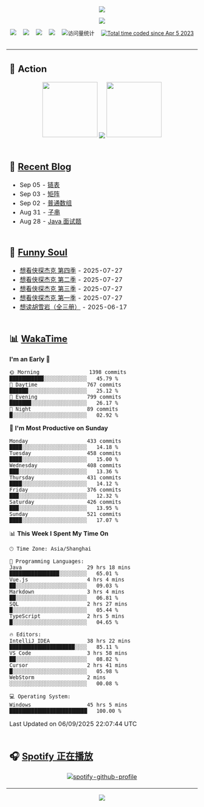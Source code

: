 <div align="center">

<img src="https://capsule-render.vercel.app/api?type=waving&color=timeGradient&height=300&&section=header&text=HI%20THERE!&fontSize=90&fontAlign=50&fontAlignY=30&desc=I%E2%80%99m%20@LI%20SIR%20%F0%9F%91%8B&descAlign=50&descSize=30&descAlignY=60&animation=twinkling" />

<div align="center">

  <!-- knock code pictures 敲代码的图片 -->
  <img order-radius="100px" src="https://img.lisir.me/image/my/001.gif"><br>

  <!-- profile logo 个人资料徽标 -->
  <div align="center">
    <a href="https://lisir.me/" title="点击跳转"><img src="https://img.shields.io/badge/Blog-%E4%B8%AA%E4%BA%BA%E5%8D%9A%E5%AE%A2-red"></a>&emsp;
    <a href="https://photo.lisir.me/" title="点击跳转"><img src="https://img.shields.io/badge/Photo-%E6%97%B6%E5%85%89%E7%9B%B8%E5%86%8C-blue"></a>&emsp;
    <a href="https://cloud.lisir.me/" title="点击跳转"><img src="https://img.shields.io/badge/Cloud%20Disk-%E6%88%91%E7%9A%84%E4%BA%91%E7%9B%98-green"></a>&emsp;
    <a href="https://nz.lisir.me/" title="点击跳转"><img src="https://img.shields.io/badge/%E5%93%AA%E5%90%92-%E7%9B%91%E6%8E%A7%E9%9D%A2%E6%9D%BF-blueviolet"></a>&emsp;
    <!-- visitor -->
    <img src="https://komarev.com/ghpvc/?username=wkwbk&label=Views&color=orange&style=flat" alt="访问量统计" />&emsp;
    <a href="https://wakatime.com/@2237354f-824a-4472-ae76-c1eca96c8908"><img src="https://wakatime.com/badge/user/2237354f-824a-4472-ae76-c1eca96c8908.svg" alt="Total time coded since Apr 5 2023" /></a>
  </div>

</div>

<br>

<div align="center">

<table>

<tr><td>

## 🚀 Action

<!-- github-readme-streak-stats 连续提交代码天数记录 -->
<div align="center">
  <img width="145" src="https://img.lisir.me/image/my/002.png">
  <img align="center" src="https://github-readme-stats.vercel.app/api?username=wkwbk&show_icons=true&theme=transparent">
  <img width="145" src="https://img.lisir.me/image/my/001.png">
</div>

<br>

</td></tr>

<tr><td>

<!-- 近期博客 -->
## 📃 [Recent Blog](https://lisir.me/)

<!-- feed start -->
- Sep 05 - [链表](https://lisir.me/Notes/Job/算法题解/06.链表)
- Sep 03 - [矩阵](https://lisir.me/Notes/Job/算法题解/05.矩阵)
- Sep 02 - [普通数组](https://lisir.me/Notes/Job/算法题解/04.普通数组)
- Aug 31 - [子串](https://lisir.me/Notes/Job/算法题解/03.子串)
- Aug 28 - [Java 面试题](https://lisir.me/Notes/Job/面试题解/05.Java-面试题)
<!-- feed end -->

</td></tr>

<tr><td>

<!-- 豆瓣 -->
## 🤾 [Funny Soul](https://movie.douban.com/people/li778057151)

<!-- START_SECTION:douban -->
* <a href='https://movie.douban.com/subject/37067733/' target='_blank'>想看侠探杰克 第四季</a> - 2025-07-27
* <a href='https://movie.douban.com/subject/35763119/' target='_blank'>想看侠探杰克 第二季</a> - 2025-07-27
* <a href='https://movie.douban.com/subject/36670568/' target='_blank'>想看侠探杰克 第三季</a> - 2025-07-27
* <a href='https://movie.douban.com/subject/30378897/' target='_blank'>想看侠探杰克 第一季</a> - 2025-07-27
* <a href='https://book.douban.com/subject/1752349/' target='_blank'>想读胡雪岩（全三册）</a> - 2025-06-17
<!-- END_SECTION:douban -->

</td></tr>

<tr><td>

<!-- wakatime 统计 -->
## 📊 [WakaTime](https://wakatime.com/@wkwbk)

<!--START_SECTION:waka-->
**I'm an Early 🐤** 

```text
🌞 Morning                1398 commits        ███████████░░░░░░░░░░░░░░   45.79 % 
🌆 Daytime                767 commits         ██████░░░░░░░░░░░░░░░░░░░   25.12 % 
🌃 Evening                799 commits         ███████░░░░░░░░░░░░░░░░░░   26.17 % 
🌙 Night                  89 commits          █░░░░░░░░░░░░░░░░░░░░░░░░   02.92 % 
```
📅 **I'm Most Productive on Sunday** 

```text
Monday                   433 commits         ████░░░░░░░░░░░░░░░░░░░░░   14.18 % 
Tuesday                  458 commits         ████░░░░░░░░░░░░░░░░░░░░░   15.00 % 
Wednesday                408 commits         ███░░░░░░░░░░░░░░░░░░░░░░   13.36 % 
Thursday                 431 commits         ████░░░░░░░░░░░░░░░░░░░░░   14.12 % 
Friday                   376 commits         ███░░░░░░░░░░░░░░░░░░░░░░   12.32 % 
Saturday                 426 commits         ███░░░░░░░░░░░░░░░░░░░░░░   13.95 % 
Sunday                   521 commits         ████░░░░░░░░░░░░░░░░░░░░░   17.07 % 
```


📊 **This Week I Spent My Time On** 

```text
🕑︎ Time Zone: Asia/Shanghai

💬 Programming Languages: 
Java                     29 hrs 18 mins      ████████████████░░░░░░░░░   65.01 % 
Vue.js                   4 hrs 4 mins        ██░░░░░░░░░░░░░░░░░░░░░░░   09.03 % 
Markdown                 3 hrs 4 mins        ██░░░░░░░░░░░░░░░░░░░░░░░   06.81 % 
SQL                      2 hrs 27 mins       █░░░░░░░░░░░░░░░░░░░░░░░░   05.44 % 
TypeScript               2 hrs 5 mins        █░░░░░░░░░░░░░░░░░░░░░░░░   04.65 % 

🔥 Editors: 
IntelliJ IDEA            38 hrs 22 mins      █████████████████████░░░░   85.11 % 
VS Code                  3 hrs 58 mins       ██░░░░░░░░░░░░░░░░░░░░░░░   08.82 % 
Cursor                   2 hrs 41 mins       █░░░░░░░░░░░░░░░░░░░░░░░░   05.98 % 
WebStorm                 2 mins              ░░░░░░░░░░░░░░░░░░░░░░░░░   00.08 % 

💻 Operating System: 
Windows                  45 hrs 5 mins       █████████████████████████   100.00 % 
```


 Last Updated on 06/09/2025 22:07:44 UTC
<!--END_SECTION:waka-->

</td></tr>

<tr><td>

## 🎧 [Spotify 正在播放](https://open.spotify.com/user/31s4ftvnfnus65uynvxmxu7rkfom)

<div align="center">

  [![spotify-github-profile](https://spotify-github-profile.kittinanx.com/api/view?uid=31s4ftvnfnus65uynvxmxu7rkfom&cover_image=true&theme=default&show_offline=true&background_color=121212&interchange=true&bar_color_cover=true)](https://spotify-github-profile.kittinanx.com/api/view?uid=31s4ftvnfnus65uynvxmxu7rkfom&redirect=true)

</div>

</td></tr>

</table>

</div>

<img src="https://capsule-render.vercel.app/api?type=waving&color=timeGradient&height=300&&section=footer&text=THE%20END!&fontSize=90&fontAlign=50&fontAlignY=70&desc=Hope%20your%20program%20is%20bug-free!&descAlign=50&descSize=30&descAlignY=40&animation=twinkling" />

</div>
